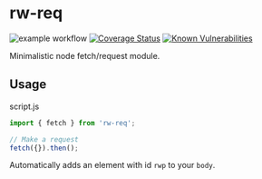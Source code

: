 # rw-req

![example workflow](https://github.com/rw251/rw-req/actions/workflows/coverage.yml/badge.svg)
[![Coverage Status](https://coveralls.io/repos/github/rw251/rw-req/badge.svg?branch=master)](https://coveralls.io/github/rw251/rw-req?branch=master)
[![Known Vulnerabilities](https://snyk.io/test/github/rw251/rw-req/badge.svg)](https://snyk.io/test/github/rw251/rw-req)

Minimalistic node fetch/request module.

## Usage

script.js

```js
import { fetch } from 'rw-req';

// Make a request
fetch({}).then();
```

Automatically adds an element with id `rwp` to your `body`.
